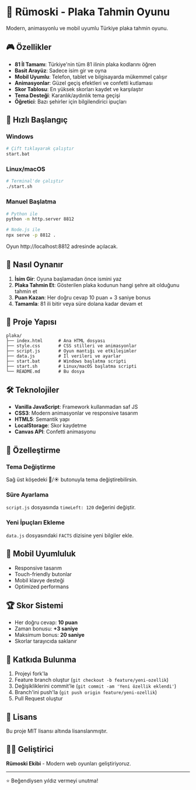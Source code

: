 # 🚗 Rümoski - Plaka Tahmin Oyunu

Modern, animasyonlu ve mobil uyumlu Türkiye plaka tahmin oyunu.

## 🎮 Özellikler

- **81 İl Tamamı**: Türkiye'nin tüm 81 ilinin plaka kodlarını öğren
- **Basit Arayüz**: Sadece isim gir ve oyna
- **Mobil Uyumlu**: Telefon, tablet ve bilgisayarda mükemmel çalışır
- **Animasyonlar**: Güzel geçiş efektleri ve confetti kutlaması
- **Skor Tablosu**: En yüksek skorları kaydet ve karşılaştır
- **Tema Desteği**: Karanlık/aydınlık tema geçişi
- **Öğretici**: Bazı şehirler için bilgilendirici ipuçları

## 🚀 Hızlı Başlangıç

### Windows
```bash
# Çift tıklayarak çalıştır
start.bat
```

### Linux/macOS
```bash
# Terminal'de çalıştır
./start.sh
```

### Manuel Başlatma
```bash
# Python ile
python -m http.server 8812

# Node.js ile
npx serve -p 8812 .
```

Oyun http://localhost:8812 adresinde açılacak.

## 🎯 Nasıl Oynanır

1. **İsim Gir**: Oyuna başlamadan önce ismini yaz
2. **Plaka Tahmin Et**: Gösterilen plaka kodunun hangi şehre ait olduğunu tahmin et
3. **Puan Kazan**: Her doğru cevap 10 puan + 3 saniye bonus
4. **Tamamla**: 81 ili bitir veya süre dolana kadar devam et

## 📁 Proje Yapısı

```
plaka/
├── index.html      # Ana HTML dosyası
├── style.css       # CSS stilleri ve animasyonlar
├── script.js       # Oyun mantığı ve etkileşimler
├── data.js         # İl verileri ve ayarlar
├── start.bat       # Windows başlatma scripti
├── start.sh        # Linux/macOS başlatma scripti
└── README.md       # Bu dosya
```

## 🛠️ Teknolojiler

- **Vanilla JavaScript**: Framework kullanmadan saf JS
- **CSS3**: Modern animasyonlar ve responsive tasarım
- **HTML5**: Semantik yapı
- **LocalStorage**: Skor kaydetme
- **Canvas API**: Confetti animasyonu

## 🎨 Özelleştirme

### Tema Değiştirme
Sağ üst köşedeki 🌙/☀️ butonuyla tema değiştirebilirsin.

### Süre Ayarlama
`script.js` dosyasında `timeLeft: 120` değerini değiştir.

### Yeni İpuçları Ekleme
`data.js` dosyasındaki `FACTS` dizisine yeni bilgiler ekle.

## 📱 Mobil Uyumluluk

- Responsive tasarım
- Touch-friendly butonlar
- Mobil klavye desteği
- Optimized performans

## 🏆 Skor Sistemi

- Her doğru cevap: **10 puan**
- Zaman bonusu: **+3 saniye**
- Maksimum bonus: **20 saniye**
- Skorlar tarayıcıda saklanır

## 🤝 Katkıda Bulunma

1. Projeyi fork'la
2. Feature branch oluştur (`git checkout -b feature/yeni-ozellik`)
3. Değişikliklerini commit'le (`git commit -am 'Yeni özellik eklendi'`)
4. Branch'ini push'la (`git push origin feature/yeni-ozellik`)
5. Pull Request oluştur

## 📄 Lisans

Bu proje MIT lisansı altında lisanslanmıştır.

## 👨‍💻 Geliştirici

**Rümoski Ekibi** - Modern web oyunları geliştiriyoruz.

---

⭐ Beğendiysen yıldız vermeyi unutma!